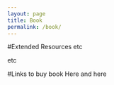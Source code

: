 ```yaml
---
layout: page
title: Book 
permalink: /book/
---
```

#Extended Resources
etc

etc

#Links to buy book
Here and here


